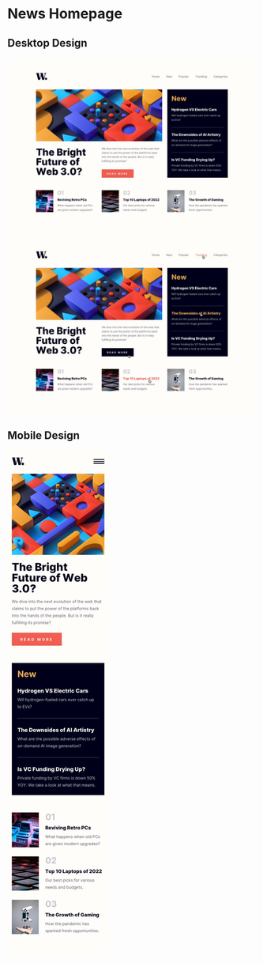 # News Homepage

## Desktop Design
<img src="./design/desktop-design.jpg">
<img src="./design/active-states.jpg">

## Mobile Design
<img src="./design/mobile-design.jpg">

